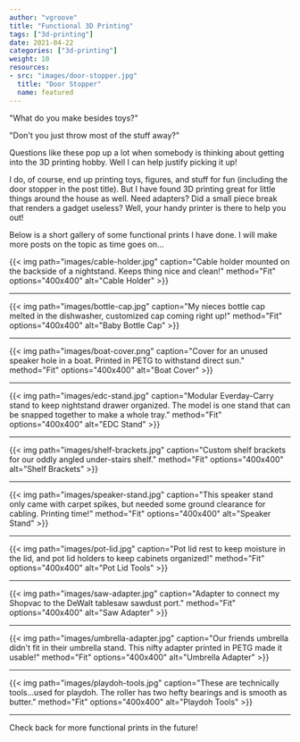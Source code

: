 ```yaml
---
author: "vgroove"
title: "Functional 3D Printing"
tags: ["3d-printing"]
date: 2021-04-22
categories: ["3d-printing"]
weight: 10
resources:
- src: "images/door-stopper.jpg"
  title: "Door Stopper"
  name: featured
---
```


"What do you make besides toys?"

"Don't you just throw most of the stuff away?"

Questions like these pop up a lot when somebody is thinking about getting into the 3D printing hobby. Well I can help justify picking it up!

I do, of course, end up printing toys, figures, and stuff for fun (including the door stopper in the post title). But I have found 3D printing great for little things around the house as well. Need adapters? Did a small piece break that renders a gadget useless? Well, your handy printer is there to help you out!

Below is a short gallery of some functional prints I have done. I will make more posts on the topic as time goes on...

{{< img path="images/cable-holder.jpg" caption="Cable holder mounted on the backside of a nightstand. Keeps thing nice and clean!" method="Fit" options="400x400" alt="Cable Holder" >}}

---

{{< img path="images/bottle-cap.jpg" caption="My nieces bottle cap melted in the dishwasher, customized cap coming right up!" method="Fit" options="400x400" alt="Baby Bottle Cap" >}}

---


{{< img path="images/boat-cover.png" caption="Cover for an unused speaker hole in a boat. Printed in PETG to withstand direct sun." method="Fit" options="400x400" alt="Boat Cover" >}}

---


{{< img path="images/edc-stand.jpg" caption="Modular Everday-Carry stand to keep nightstand drawer organized. The model is one stand that can be snapped together to make a whole tray." method="Fit" options="400x400" alt="EDC Stand" >}}

---


{{< img path="images/shelf-brackets.jpg" caption="Custom shelf brackets for our oddly angled under-stairs shelf." method="Fit" options="400x400" alt="Shelf Brackets" >}}

---


{{< img path="images/speaker-stand.jpg" caption="This speaker stand only came with carpet spikes, but needed some ground clearance for cabling. Printing time!" method="Fit" options="400x400" alt="Speaker Stand" >}}

---


{{< img path="images/pot-lid.jpg" caption="Pot lid rest to keep moisture in the lid, and pot lid holders to keep cabinets organized!" method="Fit" options="400x400" alt="Pot Lid Tools" >}}

---


{{< img path="images/saw-adapter.jpg" caption="Adapter to connect my Shopvac to the DeWalt tablesaw sawdust port." method="Fit" options="400x400" alt="Saw Adapter" >}}

---


{{< img path="images/umbrella-adapter.jpg" caption="Our friends umbrella didn\'t fit in their umbrella stand. This nifty adapter printed in PETG made it usable!" method="Fit" options="400x400" alt="Umbrella Adapter" >}}

---


{{< img path="images/playdoh-tools.jpg" caption="These are technically tools\...used for playdoh. The roller has two hefty bearings and is smooth as butter." method="Fit" options="400x400" alt="Playdoh Tools" >}}

---


Check back for more functional prints in the future!
